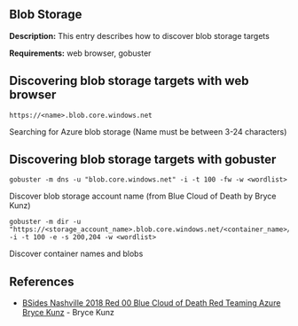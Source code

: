 ## Blob Storage

**Description:** This entry describes how to discover blob storage targets

**Requirements:** web browser, gobuster

## Discovering blob storage targets with web browser

```
https://<name>.blob.core.windows.net
```

Searching for Azure blob storage (Name must be between 3-24 characters)

## Discovering blob storage targets with gobuster

```
gobuster -m dns -u "blob.core.windows.net" -i -t 100 -fw -w <wordlist>
```

Discover blob storage account name (from Blue Cloud of Death by Bryce Kunz)

```
gobuster -m dir -u "https://<storage_account_name>.blob.core.windows.net/<container_name>/<blobname>" -i -t 100 -e -s 200,204 -w <wordlist>
```

Discover container names and blobs

## References
* [BSides Nashville 2018 Red 00 Blue Cloud of Death Red Teaming Azure Bryce Kunz](https://www.youtube.com/watch?v=DPcMuRP3P7A) - Bryce Kunz
